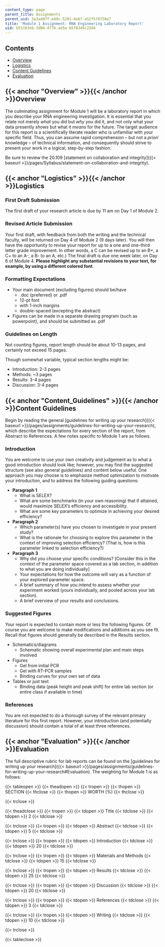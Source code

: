 ```yaml
---
content_type: page
parent_title: Assignments
parent_uid: 5a2e497f-e49c-5201-6e67-a52f578758e7
title: 'Module 1 Assignment: RNA Engineering Laboratory Report'
uid: b51163eb-3d06-d776-ae5a-b5f8349c22d4
---
```


Contents
--------

*   [Overview](#Overview)
*   [Logistics](#Logistics)
*   [Content Guidelines](#Content_Guidelines)
*   [Evaluation](#Evaluation)

{{< anchor "Overview" >}}{{< /anchor >}}Overview
------------------------------------------------

The culminating assignment for Module 1 will be a laboratory report in which you describe your RNA engineering investigation. It is essential that you relate not merely _what_ you did but _why_ you did it, and not only what your data presently _shows_ but what it _means_ for the future. The target audience for this report is a scientifically literate reader who is unfamiliar with your specific field. Thus, you can assume rapid comprehension – but not a _priori_ knowledge – of technical information, and consequently should strive to present your work in a logical, step-by-step fashion.

Be sure to review the 20.109 [statement on collaboration and integrity]({{< baseurl >}}/pages/Syllabus/statement-on-collaboration-and-integrity).

{{< anchor "Logistics" >}}{{< /anchor >}}Logistics
--------------------------------------------------

### First Draft Submission

The first draft of your research article is due by 11 am on Day 1 of Module 2.

### Revised Article Submission

Your first draft, with feedback from both the writing and the technical faculty, will be returned on Day 4 of Module 2 (9 days later). You will then have the opportunity to revise your report for up to a one and one-third letter grade improvement. In other words, a C can be revised up to an B+, a C+ to an A-, a B- to an A, etc.) The final draft is due one week later, on Day 6 of Module 4. **Please highlight any substantial revisions to your text, for example, by using a different colored font**.

### Formatting Expectations

*   Your main document (excluding figures) should be/have
    *   .doc (preferred) or .pdf
    *   12-pt font
    *   with 1-inch margins
    *   double-spaced (excepting the abstract)
*   Figures can be made in a separate drawing program (such as powerpoint), and should be submitted as .pdf

### Guidelines on Length

Not counting figures, report length should be about 10-13 pages, and certainly not exceed 15 pages.

Though somewhat variable, typical section lengths might be:

*   Introduction: 2-3 pages
*   Methods: ~3 pages
*   Results: 3-4 pages
*   Discussion: 3-4 pages

{{< anchor "Content_Guidelines" >}}{{< /anchor >}}Content Guidelines
--------------------------------------------------------------------

Begin by reading the general [guidelines for writing up your research]({{< baseurl >}}/pages/assignments/guidelines-for-writing-up-your-research), which describe the expectations for every section of the report, from Abstract to References. A few notes specific to Module 1 are as follows.

### Introduction

You are welcome to use your own creativity and judgement as to what a good introduction should look like; however, you may find the suggested structure (see also general guidelines) and content below useful. One approach you may choose is to emphasize method optimization to motivate your introduction, and to address the following guiding questions:

*   **Paragraph 1**
    *   What is SELEX?
    *   What are some benchmarks (in your own reasoning) that if attained, would maximize SELEX’s efficiency and accessibility.
    *   What are some key parameters to optimize in achieving your desired efficiency?
*   **Paragraph 2**
    *   Which parameter(s) have you chosen to investigate in your present study?
    *   What is the rationale for choosing to explore this parameter in the context of improving selection efficiency? (That is, how is this parameter linked to selection efficiency?)
*   **Paragraph 3**
    *   Why did you choose your specific conditions? \[Consider this in the context of the parameter space covered as a lab section, in addition to what you are doing individually\]
    *   Your expectations for how the outcome will vary as a function of your explored parameter space.
    *   A brief summary of how you intend to assess whether your experiment worked (yours individually, and pooled across your lab section).
    *   A brief overview of your results and conclusions.

### Suggested Figures

Your report is expected to contain more or less the following figures. Of course you are welcome to make modifications and additions as you see fit. Recall that figures should generally be described in the Results section.

*   Schematics/diagrams
    *   Schematic showing overall experimental plan and main steps involved
*   Figures
    *   Gel from initial PCR
    *   Gel with RT-PCR samples
    *   Binding curves for your own set of data
*   Tables or just text
    *   Binding data (peak height and peak shift) for entire lab section (or entire class if available in time)

### References

You are not expected to do a thorough survey of the relevant primary literature for this first report. However, your introduction (and potentially discussion) should contain a total of at least three references.

{{< anchor "Evaluation" >}}{{< /anchor >}}Evaluation
----------------------------------------------------

The full descriptive rubric for lab reports can be found on the [guidelines for writing up your research]({{< baseurl >}}/pages/assignments/guidelines-for-writing-up-your-research#Evaluation). The weighting for Module 1 is as follows:

{{< tableopen >}}
{{< theadopen >}}
{{< tropen >}}
{{< thopen >}}
SECTION
{{< thclose >}}
{{< thopen >}}
WORTH (%)
{{< thclose >}}

{{< trclose >}}

{{< theadclose >}}
{{< tropen >}}
{{< tdopen >}}
Title
{{< tdclose >}}
{{< tdopen >}}
2
{{< tdclose >}}

{{< trclose >}}
{{< tropen >}}
{{< tdopen >}}
Abstract
{{< tdclose >}}
{{< tdopen >}}
5
{{< tdclose >}}

{{< trclose >}}
{{< tropen >}}
{{< tdopen >}}
Introduction
{{< tdclose >}}
{{< tdopen >}}
20
{{< tdclose >}}

{{< trclose >}}
{{< tropen >}}
{{< tdopen >}}
Materials and Methods
{{< tdclose >}}
{{< tdopen >}}
15
{{< tdclose >}}

{{< trclose >}}
{{< tropen >}}
{{< tdopen >}}
Results
{{< tdclose >}}
{{< tdopen >}}
25
{{< tdclose >}}

{{< trclose >}}
{{< tropen >}}
{{< tdopen >}}
Discussion
{{< tdclose >}}
{{< tdopen >}}
20
{{< tdclose >}}

{{< trclose >}}
{{< tropen >}}
{{< tdopen >}}
References
{{< tdclose >}}
{{< tdopen >}}
3
{{< tdclose >}}

{{< trclose >}}
{{< tropen >}}
{{< tdopen >}}
Writing
{{< tdclose >}}
{{< tdopen >}}
10
{{< tdclose >}}

{{< trclose >}}

{{< tableclose >}}